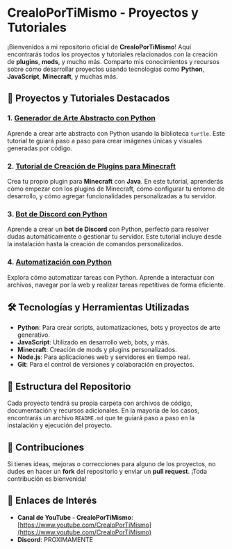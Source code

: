 # CrealoPorTiMismo - Proyectos y Tutoriales

¡Bienvenidos a mi repositorio oficial de **CrealoPorTiMismo**! Aquí encontrarás todos los proyectos y tutoriales relacionados con la creación de **plugins**, **mods**, y mucho más. Comparto mis conocimientos y recursos sobre cómo desarrollar proyectos usando tecnologías como **Python**, **JavaScript**, **Minecraft**, y muchas más.

## 🚀 Proyectos y Tutoriales Destacados

### 1. [Generador de Arte Abstracto con Python](https://github.com/TuUsuario/Generador-Arte-Abstracto-Python)
   Aprende a crear arte abstracto con Python usando la biblioteca `turtle`. Este tutorial te guiará paso a paso para crear imágenes únicas y visuales generadas por código.

### 2. [Tutorial de Creación de Plugins para Minecraft](https://github.com/TuUsuario/Plugin-Minecraft-Tutorial)
   Crea tu propio plugin para **Minecraft** con **Java**. En este tutorial, aprenderás cómo empezar con los plugins de Minecraft, cómo configurar tu entorno de desarrollo, y cómo agregar funcionalidades personalizadas a tu servidor.

### 3. [Bot de Discord con Python](https://github.com/TuUsuario/Bot-Discord-Python)
   Aprende a crear un **bot de Discord** con Python, perfecto para resolver dudas automáticamente o gestionar tu servidor. Este tutorial incluye desde la instalación hasta la creación de comandos personalizados.

### 4. [Automatización con Python](https://github.com/TuUsuario/Automatizacion-Python)
   Explora cómo automatizar tareas con Python. Aprende a interactuar con archivos, navegar por la web y realizar tareas repetitivas de forma eficiente.

## 🛠️ Tecnologías y Herramientas Utilizadas

- **Python**: Para crear scripts, automatizaciones, bots y proyectos de arte generativo.
- **JavaScript**: Utilizado en desarrollo web, bots, y más.
- **Minecraft**: Creación de mods y plugins personalizados.
- **Node.js**: Para aplicaciones web y servidores en tiempo real.
- **Git**: Para el control de versiones y colaboración en proyectos.

## 📂 Estructura del Repositorio

Cada proyecto tendrá su propia carpeta con archivos de código, documentación y recursos adicionales. En la mayoría de los casos, encontrarás un archivo `README.md` que te guiará paso a paso en la instalación y ejecución del proyecto.

## 📩 Contribuciones

Si tienes ideas, mejoras o correcciones para alguno de los proyectos, no dudes en hacer un **fork** del repositorio y enviar un **pull request**. ¡Toda contribución es bienvenida!

## 🔗 Enlaces de Interés

- **Canal de YouTube - CrealoPorTiMismo**: [https://www.youtube.com/CrealoPorTiMismo](https://www.youtube.com/CrealoPorTiMismo)
- **Discord**: PROXIMAMENTE
